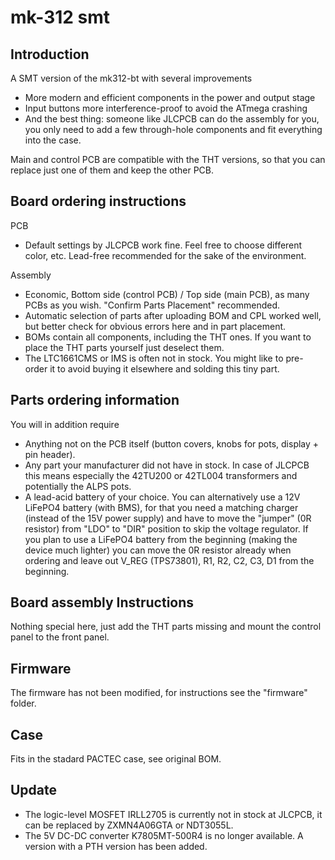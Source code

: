 # mk-312 smt

## Introduction

A SMT version of the mk312-bt with several improvements

- More modern and efficient components in the power and output stage
- Input buttons more interference-proof to avoid the ATmega crashing
- And the best thing: someone like JLCPCB can do the assembly for you, you only need to add a few through-hole components and fit everything into the case. 

Main and control PCB are compatible with the THT versions, so that you can replace just one of them and keep the other PCB.

## Board ordering instructions 

PCB
- Default settings by JLCPCB work fine. Feel free to choose different color, etc. Lead-free recommended for the sake of the environment.

Assembly
- Economic, Bottom side (control PCB) / Top side (main PCB), as many PCBs as you wish. "Confirm Parts Placement" recommended. 
- Automatic selection of parts after uploading BOM and CPL worked well, but better check for obvious errors here and in part placement. 
- BOMs contain all components, including the THT ones. If you want to place the THT parts yourself just deselect them.
- The LTC1661CMS or IMS is often not in stock. You might like to pre-order it to avoid buying it elsewhere and solding this tiny part.  

## Parts ordering information

You will in addition require
- Anything not on the PCB itself (button covers, knobs for pots, display + pin header).
- Any part your manufacturer did not have in stock. In case of JLCPCB this means especially the 42TU200 or 42TL004 transformers and potentially the ALPS pots.
- A lead-acid battery of your choice. You can alternatively use a 12V LiFePO4 battery (with BMS), for that you need a matching charger (instead of the 15V power supply) and have to move the "jumper" (0R resistor) from "LDO" to "DIR" position to skip the voltage regulator. If you plan to use a LiFePO4 battery from the beginning (making the device much lighter) you can move the 0R resistor already when ordering and leave out V_REG (TPS73801), R1, R2, C2, C3, D1 from the beginning. 

## Board assembly Instructions

Nothing special here, just add the THT parts missing and mount the control panel to the front panel.

## Firmware

The firmware has not been modified, for instructions see the "firmware" folder. 

## Case

Fits in the stadard PACTEC case, see original BOM. 

## Update

- The logic-level MOSFET IRLL2705 is currently not in stock at JLCPCB, it can be replaced by ZXMN4A06GTA or NDT3055L.
- The 5V DC-DC converter K7805MT-500R4 is no longer available. A version with a PTH version has been added.


